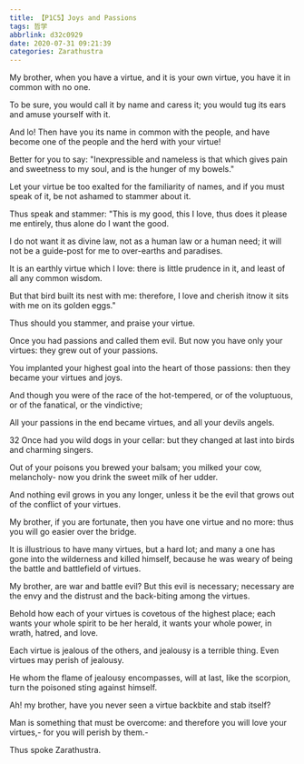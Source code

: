 ```yaml
---
title: 【P1C5】Joys and Passions
tags: 哲学
abbrlink: d32c0929
date: 2020-07-31 09:21:39
categories: Zarathustra
---
```

My brother, when you have a virtue, and it is your own virtue, you have it in common with no one.
<!-- more -->
To be sure, you would call it by name and caress it; you would tug its ears and amuse yourself with it.

And lo! Then have you its name in common with the people, and have become one of the people and the herd with your virtue!

Better for you to say: "Inexpressible and nameless is that which gives pain and sweetness to my soul, and is the hunger of my bowels."

Let your virtue be too exalted for the familiarity of names, and if you must speak of it, be not ashamed to stammer about it.

Thus speak and stammer: "This is my good, this I love, thus does it please me entirely, thus alone do I want the good.

I do not want it as divine law, not as a human law or a human need; it will not be a guide-post for me to over-earths and paradises.

It is an earthly virtue which I love: there is little prudence in it, and least of all any common wisdom.

But that bird built its nest with me: therefore, I love and cherish itnow it sits with me on its golden eggs."

Thus should you stammer, and praise your virtue.

Once you had passions and called them evil. But now you have only your virtues: they grew out of your passions.

You implanted your highest goal into the heart of those passions: then they became your virtues and joys.

And though you were of the race of the hot-tempered, or of the voluptuous, or of the fanatical, or the vindictive;

All your passions in the end became virtues, and all your devils angels.

32 Once had you wild dogs in your cellar: but they changed at last into birds and charming singers.

Out of your poisons you brewed your balsam; you milked your cow, melancholy- now you drink the sweet milk of her udder.

And nothing evil grows in you any longer, unless it be the evil that grows out of the conflict of your virtues.

My brother, if you are fortunate, then you have one virtue and no more: thus you will go easier over the bridge.

It is illustrious to have many virtues, but a hard lot; and many a one has gone into the wilderness and killed himself, because he was weary of being the battle and battlefield of virtues.

My brother, are war and battle evil? But this evil is necessary; necessary are the envy and the distrust and the back-biting among the virtues.

Behold how each of your virtues is covetous of the highest place; each wants your whole spirit to be her herald, it wants your whole power, in wrath, hatred, and love.

Each virtue is jealous of the others, and jealousy is a terrible thing. Even virtues may perish of jealousy.

He whom the flame of jealousy encompasses, will at last, like the scorpion, turn the poisoned sting against himself.

Ah! my brother, have you never seen a virtue backbite and stab itself?

Man is something that must be overcome: and therefore you will love your virtues,- for you will perish by them.-

Thus spoke Zarathustra.

